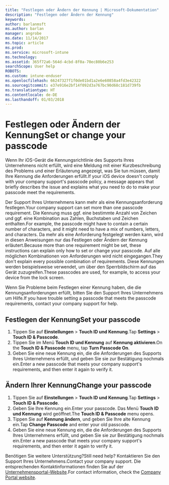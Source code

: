 ```yaml
---
title: "Festlegen oder Ändern der Kennung | Microsoft-Dokumentation"
description: "Festlegen oder Ändern der Kennung"
keywords: 
author: barlanmsft
ms.author: barlan
manager: angrobe
ms.date: 11/14/2017
ms.topic: article
ms.prod: 
ms.service: microsoft-intune
ms.technology: 
ms.assetid: 365f72a6-564d-4cbd-8f0a-70ec80b6e253
searchScope: User help
ROBOTS: 
ms.custom: intune-enduser
ms.openlocfilehash: 66247327f1f0de01bd1a2e6e60858a4fd3e42322
ms.sourcegitcommit: e37e916e2bf14f092d3a767bc90d68c181d739fb
ms.translationtype: HT
ms.contentlocale: de-DE
ms.lasthandoff: 01/03/2018
---
```

# <a name="set-or-change-your-passcode"></a><span data-ttu-id="e19a4-103">Festlegen oder Ändern der Kennung</span><span class="sxs-lookup"><span data-stu-id="e19a4-103">Set or change your passcode</span></span>

<span data-ttu-id="e19a4-104">Wenn Ihr iOS-Gerät die Kennungsrichtlinie des Supports Ihres Unternehmens nicht erfüllt, wird eine Meldung mit einer Kurzbeschreibung des Problems und einer Erläuterung angezeigt, was Sie tun müssen, damit Ihre Kennung die Anforderungen erfüllt.</span><span class="sxs-lookup"><span data-stu-id="e19a4-104">If your iOS device doesn't comply with your company support's passcode policy, a message appears that briefly describes the issue and explains what you need to do to make your passcode meet the requirements.</span></span>

<span data-ttu-id="e19a4-105">Der Support Ihres Unternehmens kann mehr als eine Kennungsanforderung festlegen.</span><span class="sxs-lookup"><span data-stu-id="e19a4-105">Your company support can set more than one passcode requirement.</span></span> <span data-ttu-id="e19a4-106">Die Kennung muss ggf. eine bestimmte Anzahl von Zeichen und ggf. eine Kombination aus Zahlen, Buchstaben und Zeichen enthalten.</span><span class="sxs-lookup"><span data-stu-id="e19a4-106">For example, the passcode might have to contain a certain number of characters, and it might need to have a mix of numbers, letters, and characters.</span></span> <span data-ttu-id="e19a4-107">Da mehr als eine Anforderung festgelegt werden kann, wird in diesen Anweisungen nur das Festlegen oder Ändern der Kennung erläutert.</span><span class="sxs-lookup"><span data-stu-id="e19a4-107">Because more than one requirement might be set, these instructions can explain only how to set or change your passcode.</span></span> <span data-ttu-id="e19a4-108">Auf alle möglichen Kombinationen von Anforderungen wird nicht eingegangen.</span><span class="sxs-lookup"><span data-stu-id="e19a4-108">They don't explain every possible combination of requirements.</span></span> <span data-ttu-id="e19a4-109">Diese Kennungen werden beispielsweise verwendet, um über den Sperrbildschirm auf das Gerät zuzugreifen.</span><span class="sxs-lookup"><span data-stu-id="e19a4-109">These passcodes are used, for example, to access your device from the lock screen.</span></span>

<span data-ttu-id="e19a4-110">Wenn Sie Probleme beim Festlegen einer Kennung haben, die die Kennungsanforderungen erfüllt, bitten Sie den Support Ihres Unternehmens um Hilfe.</span><span class="sxs-lookup"><span data-stu-id="e19a4-110">If you have trouble setting a passcode that meets the passcode requirements, contact your company support for help.</span></span>

## <a name="set-your-passcode"></a><span data-ttu-id="e19a4-111">Festlegen der Kennung</span><span class="sxs-lookup"><span data-stu-id="e19a4-111">Set your passcode</span></span>

1. <span data-ttu-id="e19a4-112">Tippen Sie auf **Einstellungen** > **Touch ID und Kennung**.</span><span class="sxs-lookup"><span data-stu-id="e19a4-112">Tap **Settings** > **Touch ID & Passcode**.</span></span>
2. <span data-ttu-id="e19a4-113">Tippen Sie im Menü **Touch ID und Kennung** auf **Kennung aktivieren**.</span><span class="sxs-lookup"><span data-stu-id="e19a4-113">On the **Touch ID & Passcode** menu, tap **Turn Passcode On**.</span></span>
3. <span data-ttu-id="e19a4-114">Geben Sie eine neue Kennung ein, die die Anforderungen des Supports Ihres Unternehmens erfüllt, und geben Sie sie zur Bestätigung nochmals ein.</span><span class="sxs-lookup"><span data-stu-id="e19a4-114">Enter a new passcode that meets your company support's requirements, and then enter it again to verify it.</span></span>

## <a name="change-your-passcode"></a><span data-ttu-id="e19a4-115">Ändern Ihrer Kennung</span><span class="sxs-lookup"><span data-stu-id="e19a4-115">Change your passcode</span></span>

1. <span data-ttu-id="e19a4-116">Tippen Sie auf **Einstellungen** > **Touch ID und Kennung**.</span><span class="sxs-lookup"><span data-stu-id="e19a4-116">Tap **Settings** > **Touch ID & Passcode**.</span></span>
2. <span data-ttu-id="e19a4-117">Geben Sie Ihre Kennung ein.</span><span class="sxs-lookup"><span data-stu-id="e19a4-117">Enter your passcode.</span></span> <span data-ttu-id="e19a4-118">Das Menü **Touch ID und Kennung** wird geöffnet.</span><span class="sxs-lookup"><span data-stu-id="e19a4-118">The **Touch ID & Passcode** menu opens.</span></span>
2. <span data-ttu-id="e19a4-119">Tippen Sie auf **Kennung ändern**, und geben Sie Ihre alte Kennung ein.</span><span class="sxs-lookup"><span data-stu-id="e19a4-119">Tap **Change Passcode** and enter your old passcode.</span></span>
3. <span data-ttu-id="e19a4-120">Geben Sie eine neue Kennung ein, die die Anforderungen des Supports Ihres Unternehmens erfüllt, und geben Sie sie zur Bestätigung nochmals ein.</span><span class="sxs-lookup"><span data-stu-id="e19a4-120">Enter a new passcode that meets your company support's requirements, and then enter it again to verify it.</span></span>

<span data-ttu-id="e19a4-121">Benötigen Sie weitere Unterstützung?</span><span class="sxs-lookup"><span data-stu-id="e19a4-121">Still need help?</span></span> <span data-ttu-id="e19a4-122">Kontaktieren Sie den Support Ihres Unternehmens.</span><span class="sxs-lookup"><span data-stu-id="e19a4-122">Contact your company support.</span></span> <span data-ttu-id="e19a4-123">Die entsprechenden Kontaktinformationen finden Sie auf der [Unternehmensportal-Website](https://portal.manage.microsoft.com#HelpDeskDialog).</span><span class="sxs-lookup"><span data-stu-id="e19a4-123">For contact information, check the [Company Portal website](https://portal.manage.microsoft.com#HelpDeskDialog).</span></span>
